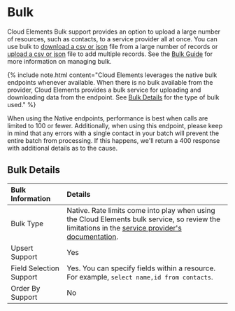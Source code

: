 # Bulk

Cloud Elements Bulk support provides an option to upload a large number of resources, such as contacts, to a service provider all at once. You can use bulk to [download a csv or json](../../guides/bulk/download.html) file from a large number of records or [upload a csv or json](../../guides/bulk/upload.html) file to add multiple records. See the [Bulk Guide](../../guides/bulk/index.html) for more information on managing bulk.

{% include note.html content="Cloud Elements leverages the native bulk endpoints whenever available. When there is no bulk available from the provider, Cloud Elements provides a bulk service for uploading and downloading data from the endpoint. See <a href=#bulk-details>Bulk Details</a> for the type of bulk used." %}

When using the Native endpoints, performance is best when calls are limited to 100 or fewer. Additionally, when using this endpoint, please keep in mind that any errors with a single contact in your batch will prevent the entire batch from processing. If this happens, we'll return a 400 response with additional details as to the cause.

## Bulk Details

| Bulk Information | Details   |
| :------------- | :------------- |
|  Bulk Type  |  Native. Rate limits come into play when using the Cloud Elements bulk service, so review the limitations in the [service provider's documentation](https://developers.hubspot.com/docs/faq/working-within-the-hubspot-api-rate-limits).   |
| Upsert Support | Yes |
| Field Selection Support | Yes. You can specify fields within a resource. For example, `select name,id from contacts`.|
| Order By Support | No |
